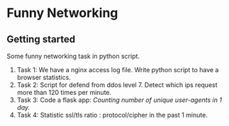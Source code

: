 # Funny Networking
## Getting started
Some funny networking task in python script.
1. Task 1: We have a nginx access log file. Write python script to have a browser statistics. 
2. Task 2: Script for defend from ddos level 7. Detect which ips request more than 120 times per minute. 
3. Task 3: Code a flask app: *Counting number of unique user-agents in 1 day.*
4. Task 4: Statistic ssl/tls ratio : protocol/cipher in the past 1 minute.
